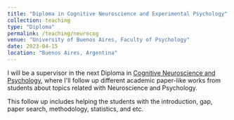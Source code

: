 ```yaml
---
title: "Diploma in Cognitive Neuroscience and Experimental Psychology"
collection: teaching
type: "Diploma"
permalink: /teaching/neurocog
venue: "University of Buenos Aires, Faculty of Psychology"
date: 2023-04-15
location: "Buenos Aires, Argentina"
---
```


I will be a supervisor in the next Diploma in [Cognitive Neuroscience and Psychology](https://www.neurotransmitiendo.org/diplomatura), where I'll follow up different academic paper-like works from students about topics related with Neuroscience and Psychology.

This follow up includes helping the students with the introduction, gap, paper search, methodology, statistics, and etc. 